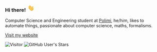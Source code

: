 ### Hi there! <img src="wave.gif" height="25px"> 


Computer Science and Engineering student at [Polimi](https://polimi.it), he/him, likes to automate things, passionate about computer science, maths, formalisms. 

[Visit my website](https://frephs.github.io/)

![Visitor](https://visitor-badge.laobi.icu/badge?page_id=frephs.frephs) 
![GitHub User's Stars](https://img.shields.io/github/stars/frephs)

<!--![Top Langs](https://github-readme-stats.vercel.app/api/top-langs/?username=frephs&layout=compact)
<a href="mailto:francesccogenovese@duck.com">![francescogenovese@duck.com](https://img.shields.io/badge/Gmail-D14836?style=for-the-badge&logo=gmail&logoColor=white)</a>
<!--
**frephs/frephs** is a ✨ _special_ ✨ repository because its `README.md` (this file) appears on your GitHub profile.

Here are some ideas to get you started:

- 🔭 I’m currently working on ...
- 🌱 I’m currently learning ...
- 👯 I’m looking to collaborate on ...
- 🤔 I’m looking for help with ...
- 💬 Ask me about ...
- 📫 How to reach me: ...
- 😄 Pronouns: he/him
- ⚡ Fun fact: ...
-->
